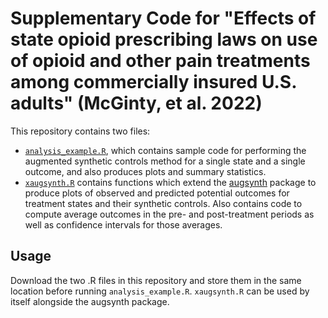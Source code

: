 # Supplementary Code for "Effects of state opioid prescribing laws on use of opioid and other pain treatments among commercially insured U.S. adults" (McGinty, et al. 2022)

This repository contains two files:
- [`analysis_example.R`](analysis_example.R), which contains sample code for performing the augmented synthetic controls method for a single state and a single outcome, and also produces plots and summary statistics.
- [`xaugsynth.R`](xaugsynth.R) contains functions which extend the [augsynth](https://github.com/ebenmichael/augsynth) package to produce plots of observed and predicted potential outcomes for treatment states and their synthetic controls. Also contains code to compute average outcomes in the pre- and post-treatment periods as well as confidence intervals for those averages.

## Usage
Download the two .R files in this repository and store them in the same location before running `analysis_example.R`. `xaugsynth.R` can be used by itself alongside the augsynth package.
